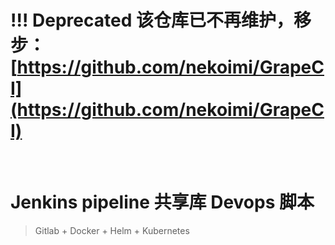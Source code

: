 # !!! Deprecated 该仓库已不再维护，移步：[https://github.com/nekoimi/GrapeCI](https://github.com/nekoimi/GrapeCI)

<br>

# Jenkins pipeline 共享库 Devops 脚本

> 
> Gitlab + Docker + Helm + Kubernetes
> 
